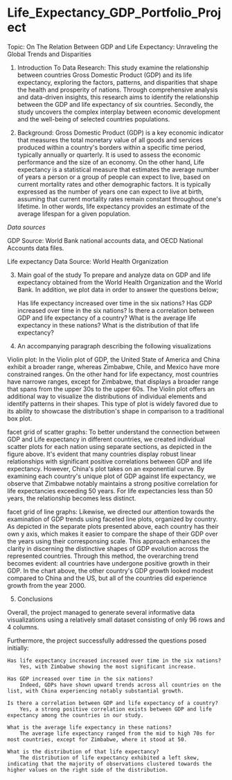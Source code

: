 # Life_Expectancy_GDP_Portfolio_Project

Topic: On The Relation Between GDP and Life Expectancy: Unraveling the Global Trends and Disparities

1. Introduction To Data Research:
This study examine the relationship between countries Gross Domestic Product (GDP) and its life expectancy, exploring the factors, patterns, and disparities that shape the health and prosperity of nations. Through comprehensive analysis and data-driven insights, this research aims to identify the relationship between the GDP and life expectancy of six countries. Secondly, the study uncovers the complex interplay between economic development and the well-being of selected countries populations.

2. Background:
Gross Domestic Product (GDP) is a key economic indicator that measures the total monetary value of all goods and services produced within a country's borders within a specific time period, typically annually or quarterly. It is used to assess the economic performance and the size of an economy. On the other hand, Life expectancy is a statistical measure that estimates the average number of years a person or a group of people can expect to live, based on current mortality rates and other demographic factors. It is typically expressed as the number of years one can expect to live at birth, assuming that current mortality rates remain constant throughout one's lifetime. In other words, life expectancy provides an estimate of the average lifespan for a given population.

*Data sources*

GDP Source: World Bank national accounts data, and OECD National Accounts data files.

Life expectancy Data Source: World Health Organization

 
3. Main goal of the study
To prepare and analyze data on GDP and life expectancy obtained from the World Health Organization and the World Bank. In addition, we plot data in order to answer the questions below;

    Has life expectancy increased over time in the six nations?
    Has GDP increased over time in the six nations?
    Is there a correlation between GDP and life expectancy of a country?
    What is the average life expectancy in these nations?
    What is the distribution of that life expectancy?

4. An accompanying paragraph describing the following visualizations
   
Violin plot:
In the Violin plot of GDP, the United State of America and China exhibit a broader range, whereas Zimbabwe, Chile, and Mexico have more constrained ranges. On the other hand for life expectancy, most countries have narrowe ranges, except for Zimbabwe, that displays a broader range that spans from the upper 30s to the upper 60s. The Violin plot offers an additional way to visualize the distributions of individual elements and identify patterns in their shapes. This type of plot is widely favored due to its ability to showcase the distribution's shape in comparison to a traditional box plot.

facet grid of scatter graphs:
To better understand the connection between GDP and Life expectancy in different countries, we created individual scatter plots for each nation using separate sections, as depicted in the figure above. It's evident that many countries display robust linear relationships with significant positive correlations between GDP and life expectancy. However, China's plot takes on an exponential curve. By examining each country's unique plot of GDP against life expectancy, we observe that Zimbabwe notably maintains a strong positive correlation for life expectancies exceeding 50 years. For life expectancies less than 50 years, the relationship becomes less distinct.


facet grid of line graphs:
Likewise, we directed our attention towards the examination of GDP trends using faceted line plots, organized by country. As depicted in the separate plots presented above, each country has their own y axis, which makes it easier to compare the shape of their GDP over the years using their corresponsing scale. This approach enhances the clarity in discerning the distinctive shapes of GDP evolution across the represented countries. Through this method, the overarching trend becomes evident: all countries have undergone positive growth in their GDP. In the chart above, the other country's GDP growth looked modest compared to China and the US, but all of the countries did experience growth from the year 2000.



5. Conclusions

Overall, the project managed to generate several informative data visualizations using a relatively small dataset consisting of only 96 rows and 4 columns.

Furthermore, the project successfully addressed the questions posed initially:

    Has life expectancy increased increased over time in the six nations?
        Yes, with Zimbabwe showing the most significant increase.

    Has GDP increased over time in the six nations?
        Indeed, GDPs have shown upward trends across all countries on the list, with China experiencing notably substantial growth.

    Is there a correlation between GDP and life expectancy of a country?
        Yes, a strong positive correlation exists between GDP and life expectancy among the countries in our study.

    What is the average life expectancy in these nations?
        The average life expectancy ranged from the mid to high 70s for most countries, except for Zimbabwe, where it stood at 50.

    What is the distribution of that life expectancy?
        The distribution of life expectancy exhibited a left skew, indicating that the majority of observations clustered towards the higher values on the right side of the distribution.
